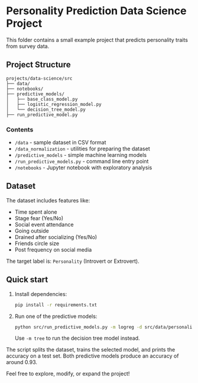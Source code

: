 # Personality Prediction Data Science Project

This folder contains a small example project that predicts personality traits from survey data.

## Project Structure

```
projects/data-science/src
├── data/
├── notebooks/
├── predictive_models/               
│   ├── base_class_model.py
│   ├── logistic_regression_model.py
│   └── decision_tree_model.py
├── run_predictive_model.py
```

### Contents
- `/data` - sample dataset in CSV format
- `/data_normalization` - utilities for preparing the dataset
- `/predictive_models` - simple machine learning models
- `/run_predictive_models.py` - command line entry point
- `/notebooks` - Jupyter notebook with exploratory analysis

## Dataset
The dataset includes features like:
- Time spent alone
- Stage fear (Yes/No)
- Social event attendance
- Going outside
- Drained after socializing (Yes/No)
- Friends circle size
- Post frequency on social media

The target label is: `Personality` (Introvert or Extrovert).

## Quick start
1. Install dependencies:
   ```bash
   pip install -r requirements.txt
   ```
2. Run one of the predictive models:
   ```bash
   python src/run_predictive_models.py -m logreg -d src/data/personality_dataset.csv
   ```
   Use `-m tree` to run the decision tree model instead.

The script splits the dataset, trains the selected model, and prints the accuracy on a test set.
Both predictive models produce an accuracy of around 0.93.

Feel free to explore, modify, or expand the project!